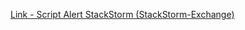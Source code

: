 [Link - Script Alert StackStorm (StackStorm-Exchange)](https://github.com/StackStorm-Exchange/stackstorm-zabbix)
